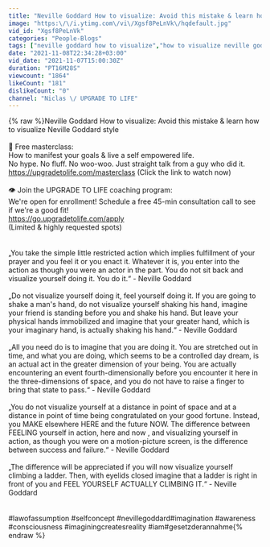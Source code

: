 ```yaml
---
title: "Neville Goddard How to visualize: Avoid this mistake & learn how to visualize Neville Goddard style"
image: "https:\/\/i.ytimg.com\/vi\/Xgsf8PeLnVk\/hqdefault.jpg"
vid_id: "Xgsf8PeLnVk"
categories: "People-Blogs"
tags: ["neville goddard how to visualize","how to visualize neville goddard","neville goddard manifesting"]
date: "2021-11-08T22:34:28+03:00"
vid_date: "2021-11-07T15:00:30Z"
duration: "PT16M28S"
viewcount: "1864"
likeCount: "181"
dislikeCount: "0"
channel: "Niclas \/ UPGRADE TO LIFE"
---
```

{% raw %}Neville Goddard How to visualize: Avoid this mistake &amp; learn how to visualize Neville Goddard style<br /><br />🎁 Free masterclass:<br />How to manifest your goals &amp; live a self empowered life.<br />No hype. No fluff. No woo-woo. Just straight talk from a guy who did it. <a rel="nofollow" target="blank" href="https://upgradetolife.com/masterclass">https://upgradetolife.com/masterclass</a> (Click the link to watch now)<br /><br />👁 Join the UPGRADE TO LIFE coaching program: <br />We're open for enrollment! Schedule a free 45-min consultation call to see if we're a good fit!<br /><a rel="nofollow" target="blank" href="https://go.upgradetolife.com/apply">https://go.upgradetolife.com/apply</a><br />(Limited &amp; highly requested spots)<br /><br /><br />„You take the simple little restricted action which implies fulfillment of your prayer and you feel it or you enact it. Whatever it is, you enter into the action as though you were an actor in the part. You do not sit back and visualize yourself doing it. You do it.“ - Neville Goddard<br /><br />„Do not visualize yourself doing it, feel yourself doing it. If you are going to shake a man's hand, do not visualize yourself shaking his hand, imagine your friend is standing before you and shake his hand. But leave your physical hands immobilized and imagine that your greater hand, which is your imaginary hand, is actually shaking his hand.“ - Neville Goddard<br /><br />„All you need do is to imagine that you are doing it. You are stretched out in time, and what you are doing, which seems to be a controlled day dream, is an actual act in the greater dimension of your being. You are actually encountering an event fourth-dimensionally before you encounter it here in the three-dimensions of space, and you do not have to raise a finger to bring that state to pass.“ - Neville Goddard<br /><br />„You do not visualize yourself at a distance in point of space and at a distance in point of time being congratulated on your good fortune. Instead, you MAKE elsewhere HERE and the future NOW. The difference between FEELING yourself in action, here and now , and visualizing yourself in action, as though you were on a motion-picture screen, is the difference between success and failure.“ - Neville Goddard<br /><br />„The difference will be appreciated if you will now visualize yourself climbing a ladder. Then, with eyelids closed imagine that a ladder is right in front of you and FEEL YOURSELF ACTUALLY CLIMBING IT.“ - Neville Goddard<br /><br /><br />#lawofassumption​​​​​​ #selfconcept​​​​​​ #nevillegoddard​​​​​​ #imagination​​​​​​ #awareness​​​​​​ #consciousness​​​​​​ #imaginingcreatesreality​​​​​​ #iam​​​​​​ #gesetzderannahme​​{% endraw %}
